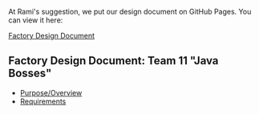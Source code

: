 At Rami's suggestion, we put our design document on GitHub Pages. You can view it here:

[Factory Design Document](http://usc-csci200-fall2012.github.com/team11/)

## Factory Design Document: Team 11 "Java Bosses"
* [Purpose/Overview](https://github.com/usc-csci200-fall2012/team11/wiki/Purpose-Overview)
* [Requirements](https://github.com/usc-csci200-fall2012/team11/wiki/Requirements)